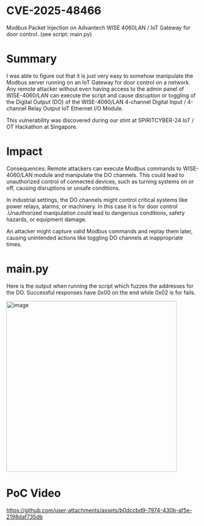 # CVE-2025-48466
Modbus Packet Injection on Advantech WISE 4060LAN / IoT Gateway for door control. (see script: main.py)

# Summary
I was able to figure out that it is just very easy to somehow manipulate the Modbus server running on an IoT Gateway for door control on a network. Any remote attacker without even having access to the admin panel of WISE-4060/LAN can execute the script and cause disruption or toggling of the Digital Output (DO) of the WISE-4060/LAN 4-channel Digital Input / 4-channel Relay Output IoT Ethernet I/O Module.

This vulnerability was discovered during our stint at SPIRITCYBER-24 IoT / OT Hackathon at Singapore.

# Impact

Consequences: Remote attackers can execute Modbus commands to WISE-4060/LAN module and manipulate the DO channels. This could lead to unauthorized control of connected devices, such as turning systems on or off, causing disruptions or unsafe conditions.

In industrial settings, the DO channels might control critical systems like power relays, alarms, or machinery. In this case it is for door control .Unauthorized manipulation could lead to dangerous conditions, safety hazards, or equipment damage.

An attacker might capture valid Modbus commands and replay them later, causing unintended actions like toggling DO channels at inappropriate times.

# main.py

Here is the output when running the script which fuzzes the addresses for the DO. Successful responses have 0x00 on the end while 0x02 is for fails.

<img width="446" alt="image" src="https://github.com/user-attachments/assets/025ec5ce-ec17-4bf6-825d-721e5324e569" />

# PoC Video
https://github.com/user-attachments/assets/b0dccbd9-7974-430b-af5e-2198daf735db






